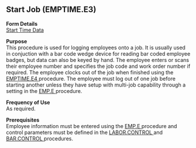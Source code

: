 ##  Start Job (EMPTIME.E3)

<PageHeader />

**Form Details**  
[ Start Time Data ](EMPTIME-E3-1/README.md)   

**Purpose**  
This procedure is used for logging employees onto a job. It is usually used in conjuction with a bar code wedge device for reading bar coded employee badges, but data can also be keyed by hand. The employee enters or scans their employee number and specifies the job code and work order number if required. The employee clocks out of the job when finished using the [ EMPTIME.E4 ](../EMPTIME-E4/README.md) procedure. The employee must log out of one job before starting another unless they have setup with multi-job capability through a setting in the [ EMP.E ](../EMP-E/README.md) procedure. 

**Frequency of Use**  
As required.

**Prerequisites**  
Employee information must be entered using the [ EMP.E ](../EMP-E/README.md) procedure and control parameters must be defined in the [ LABOR.CONTROL ](../LABOR-CONTROL/README.md) and [ BAR.CONTROL ](../BAR-CONTROL/README.md) procedures. 

<badge text= "Version 8.10.57" vertical="middle" />

<PageFooter />
